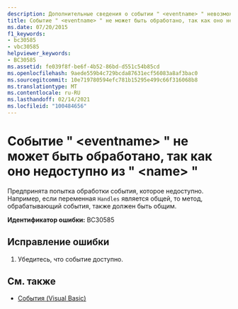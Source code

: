```yaml
---
description: Дополнительные сведения о событии " <eventname> " невозможно обработать, так как оно недоступно из " <name> "
title: Событие " <eventname> " не может быть обработано, так как оно недоступно из " <name> "
ms.date: 07/20/2015
f1_keywords:
- bc30585
- vbc30585
helpviewer_keywords:
- BC30585
ms.assetid: fe039f8f-be6f-4b52-86bd-d551c54b85cd
ms.openlocfilehash: 9aede559b4c729bcda87631ecf56083a8af3bac0
ms.sourcegitcommit: 10e719780594efc781b15295e499c66f316068b8
ms.translationtype: MT
ms.contentlocale: ru-RU
ms.lasthandoff: 02/14/2021
ms.locfileid: "100484656"
---
```

# <a name="event-eventname-cannot-be-handled-because-it-is-not-accessible-from-name"></a>Событие " \<eventname> " не может быть обработано, так как оно недоступно из " \<name> "

Предпринята попытка обработки события, которое недоступно. Например, если переменная `Handles` является общей, то метод, обрабатывающий события, также должен быть общим.  
  
 **Идентификатор ошибки:** BC30585  
  
## <a name="to-correct-this-error"></a>Исправление ошибки  
  
1. Убедитесь, что событие доступно.  
  
## <a name="see-also"></a>См. также

- [События (Visual Basic)](../programming-guide/language-features/events/index.md)

